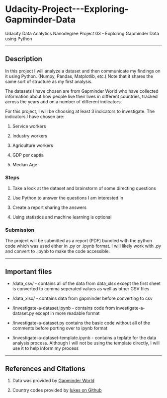 # Udacity-Project---Exploring-Gapminder-Data
Udacity Data Analytics Nanodegree Project 03 - Exploring Gapminder Data using Python

***

## Description


In this project I will analyze a dataset and then communicate my findings on it using Python. (Numpy, Pandas, Matplotlib, etc.) Note that it shares the same sort of structure as my first analysis.

The datasets I have chosen are from Gapminder World who have collected information about how people live their lives in different countries, tracked across the years and on a number of different indicators.

For this project, I will be choosing at least 3 indicators to investigate. The indicators I have chosen are:

1. Service workers

2. Industry workers

3. Agriculture workers

4. GDP per captia

5. Median Age


### Steps

1. Take a look at the dataset and brainstorm of some directing questions

2. Use Python to answer the questions I am interested in

3. Create a report sharing the answers

4. Using statistics and machine learning is optional

### Submission

The project will be submitted as a report (PDF) bundled with the python code which was used either in .py or .ipynb format. I will likely work with .py and convert to .ipynb to make the code accessible.

***

## Important files

* /data_csv/ - contains all of the data from data_xlsx except the first sheet is converted to comma seperated values as well as other CSV files

* /data_xlsx/ - contains data from gapminder before converting to csv

* /investigate-a-dataset.ipynb - contains code from investigate-a-dataset.py except in more readable format

* /investigate-a-dataset.py contains the basic code without all of the comments before porting over to ipynb format

* /investigate-a-dataset-template.ipynb - contains a teplate for the data analysis process. Although I will not be using the template directly, I will use it to help inform my process

***

## References and Citations

1. Data was provided by [Gapminder World](http://www.gapminder.org/data/)

2. Country codes provided by [lukes on Github](https://github.com/lukes/ISO-3166-Countries-with-Regional-Codes)

